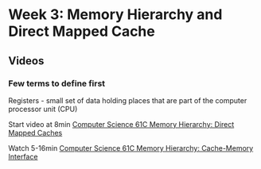 # Week 3: Memory Hierarchy and Direct Mapped Cache

## Videos

### Few terms to define first
Registers - small set of data holding places that are part of the computer processor unit (CPU)

Start video at 8min [Computer Science 61C Memory Hierarchy: Direct Mapped Caches](https://www.youtube.com/watch?v=TFpLyfGzArk)

Watch 5-16min [Computer Science 61C Memory Hierarchy: Cache-Memory Interface](https://www.youtube.com/watch?v=v6IyO74v6A8)
